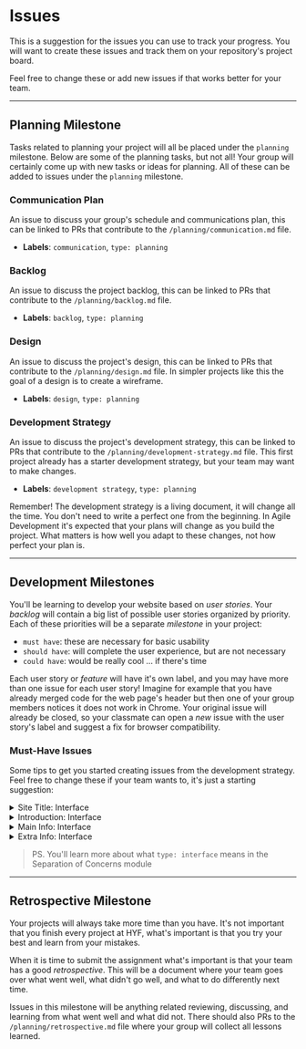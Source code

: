 # Issues

This is a suggestion for the issues you can use to track your progress. You will
want to create these issues and track them on your repository's project board.

Feel free to change these or add new issues if that works better for your team.

---

## Planning Milestone

Tasks related to planning your project will all be placed under the `planning`
milestone. Below are some of the planning tasks, but not all! Your group will
certainly come up with new tasks or ideas for planning. All of these can be
added to issues under the `planning` milestone.

### Communication Plan

An issue to discuss your group's schedule and communications plan, this can be
linked to PRs that contribute to the `/planning/communication.md` file.

- **Labels**: `communication`, `type: planning`

### Backlog

An issue to discuss the project backlog, this can be linked to PRs that
contribute to the `/planning/backlog.md` file.

- **Labels**: `backlog`, `type: planning`

### Design

An issue to discuss the project's design, this can be linked to PRs that
contribute to the `/planning/design.md` file. In simpler projects like this the
goal of a design is to create a wireframe.

- **Labels**: `design`, `type: planning`

### Development Strategy

An issue to discuss the project's development strategy, this can be linked to
PRs that contribute to the `/planning/development-strategy.md` file. This first
project already has a starter development strategy, but your team may want to
make changes.

- **Labels**: `development strategy`, `type: planning`

Remember! The development strategy is a living document, it will change all the
time. You don't need to write a perfect one from the beginning. In Agile
Development it's expected that your plans will change as you build the project.
What matters is how well you adapt to these changes, not how perfect your plan
is.

---

## Development Milestones

You'll be learning to develop your website based on _user stories_. Your
_backlog_ will contain a big list of possible user stories organized by
priority. Each of these priorities will be a separate _milestone_ in your
project:

- `must have`: these are necessary for basic usability
- `should have`: will complete the user experience, but are not necessary
- `could have`: would be really cool ... if there's time

Each user story or _feature_ will have it's own label, and you may have more
than one issue for each user story! Imagine for example that you have already
merged code for the web page's header but then one of your group members notices
it does not work in Chrome. Your original issue will already be closed, so your
classmate can open a _new_ issue with the user story's label and suggest a fix
for browser compatibility.

### Must-Have Issues

Some tips to get you started creating issues from the development strategy. Feel
free to change these if your team wants to, it's just a starting suggestion:

<details>
<summary> Site Title: Interface </summary>
<br>

**Milestone**: `must have`

**labels**:

- `for: site title` (description: _"as a user can read the title of the page"_)
- `type: interface`
- `html`, `css`

**Issue Body**:

```markdown
The site needs a clear title that's easy to read at the top of the page.

Header with centered title

- [ ] HTML: a header element with the title
- [ ] CSS: a class to center the title
```

</details>
<details>
<summary> Introduction: Interface </summary>
<br>

**Milestone**: `must have`

**labels**:

- `for: introduction` (description: _"As a user I can read an introduction to
  this project"_)
- `type: interface`
- `html`, `css`

**Issue Body**:

```markdown
It should be clear what this project is for and what someone can expect from the
web page.

A body of text and links

- [ ] HTML: a section with some general information about the project
- [ ] CSS: a class to make the text look fancy
```

</details>
<details>
<summary> Main Info: Interface </summary>
<br>

**Milestone**: `must have`

**labels**:

- `for: main info` (description: _" "As a user I can learn about trees"_)
- `type: interface`
- `html`, `css`

**Issue Body**:

```markdown
There is a main text in the page with helpful info and links.

Header with centered title

- [ ] HTML: a section with some general information about the project
- [ ] HTML: a pretty list of links
- [ ] CSS: a class to format the list
```

</details>
<details>
<summary> Extra Info: Interface </summary>
<br>

**Milestone**: `must have`

**labels**:

- `for: extra info` (description: _" "As a user I can learn even more about
  trees"_)
- `type: interface`
- `html`, `css`

**Issue Body**:

```markdown
Some more links for students who want to go beyond the basics.

An aside with links for digging deeper.

- [ ] HTML: some helpful text and a reference link
- [ ] CSS: a class to position the aside
- [ ] CSS: a class to style the text
```

</details>

> PS. You'll learn more about what `type: interface` means in the Separation of
> Concerns module

---

## Retrospective Milestone

Your projects will always take more time than you have. It's not important that
you finish every project at HYF, what's important is that you try your best and
learn from your mistakes.

When it is time to submit the assignment what's important is that your team has
a good _retrospective_. This will be a document where your team goes over what
went well, what didn't go well, and what to do differently next time.

Issues in this milestone will be anything related reviewing, discussing, and
learning from what went well and what did not. There should also PRs to the
`/planning/retrospective.md` file where your group will collect all lessons
learned.
